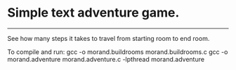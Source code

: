 # Simple text adventure game.  
***
See how many steps it takes to travel from starting room to end room.

To compile and run: 
              gcc -o morand.buildrooms morand.buildrooms.c
              gcc -o morand.adventure morand.adventure.c -lpthread
              morand.adventure
